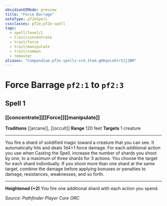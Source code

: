 ```yaml
---
obsidianUIMode: preview
title: "Force Barrage"
noteType: pf2eSpell
cssclasses: pf2e,pf2e-spell
tags:
  - spell/level/1
  - trait/concentrate
  - trait/force
  - trait/manipulate
  - trait/common
  - remaster
aliases: "Compendium.pf2e.spells-srd.Item.gKKqvLohtrSJj3BM" 
---
```

# Force Barrage  `pf2:1` to `pf2:3`  
## Spell 1
### [[concentrate]][[Force]][[manipulate]]
**Traditions** [[arcane]], [[occult]]
**Range** 120 feet
**Targets** 1 creature
* * * 
You fire a shard of solidified magic toward a creature that you can see. It automatically hits and deals 1d4+1 force damage. For each additional action you use when Casting the Spell, increase the number of shards you shoot by one, to a maximum of three shards for 3 actions. You choose the target for each shard individually. If you shoot more than one shard at the same target, combine the damage before applying bonuses or penalties to damage, resistances, weaknesses, and so forth.

* * *

**Heightened (+2)** You fire one additional shard with each action you spend.

*Source: Pathfinder Player Core*
*ORC*